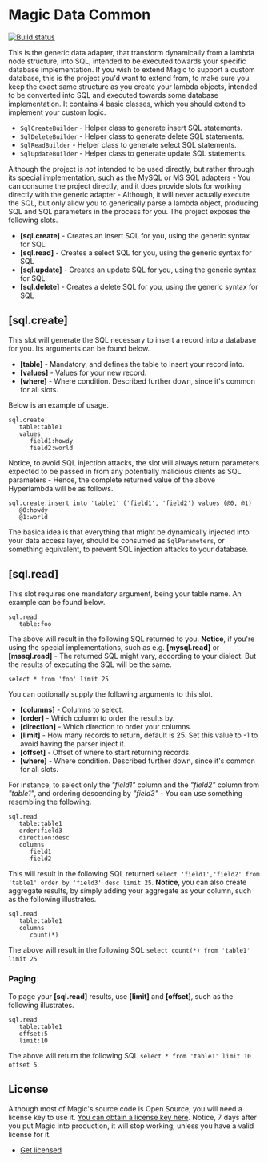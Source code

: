 
# Magic Data Common

[![Build status](https://travis-ci.org/polterguy/magic.data.common.svg?master)](https://travis-ci.org/polterguy/magic.data.common)

This is the generic data adapter, that transform dynamically from a lambda node structure, into SQL, intended
to be executed towards your specific database implementation. If you wish to extend Magic to support a custom
database, this is the project you'd want to extend from, to make sure you keep the exact same structure as
you create your lambda objects, intended to be converted into SQL and executed towards some database
implementation. It contains 4 basic classes, which you should extend to implement your custom logic.

* `SqlCreateBuilder` - Helper class to generate insert SQL statements.
* `SqlDeleteBuilder` - Helper class to generate delete SQL statements.
* `SqlReadBuilder` - Helper class to generate select SQL statements.
* `SqlUpdateBuilder` - Helper class to generate update SQL statements.

Although the project is _not_ intended to be used directly, but rather through its special implementation,
such as the MySQL or MS SQL adapters - You can consume the project directly, and it does provide slots
for working directly with the generic adapter - Although, it will never actually execute the SQL,
but only allow you to generically parse a lambda object, producing SQL and SQL parameters in the process
for you. The project exposes the following slots.

* __[sql.create]__ - Creates an insert SQL for you, using the generic syntax for SQL
* __[sql.read]__ - Creates a select SQL for you, using the generic syntax for SQL
* __[sql.update]__ - Creates an update SQL for you, using the generic syntax for SQL
* __[sql.delete]__ - Creates a delete SQL for you, using the generic syntax for SQL

## [sql.create]

This slot will generate the SQL necessary to insert a record into a database for you. Its arguments
can be found below.

* __[table]__ - Mandatory, and defines the table to insert your record into.
* __[values]__ - Values for your new record.
* __[where]__ - Where condition. Described further down, since it's common for all slots.

Below is an example of usage.

```
sql.create
   table:table1
   values
      field1:howdy
      field2:world
```

Notice, to avoid SQL injection attacks, the slot will always return parameters expected to be passed in
from any potentially malicious clients as SQL parameters - Hence, the complete returned value of the
above Hyperlambda will be as follows.

```
sql.create:insert into 'table1' ('field1', 'field2') values (@0, @1)
   @0:howdy
   @1:world
```

The basica idea is that everything that might be dynamically injected into your data access layer,
should be consumed as `SqlParameters`, or something equivalent, to prevent SQL injection attacks
to your database.

## [sql.read]

This slot requires one mandatory argument, being your table name. An example can be found below.

```
sql.read
   table:foo
```

The above will result in the following SQL returned to you. **Notice**, if you're using the special implementations,
such as e.g. **[mysql.read]** or **[mssql.read]** - The returned SQL might vary, according to your dialect. But the
results of executing the SQL will be the same.

```
select * from 'foo' limit 25
```

You can optionally supply the following arguments to this slot.

* __[columns]__ - Columns to select.
* __[order]__ - Which column to order the results by.
* __[direction]__ - Which direction to order your columns.
* __[limit]__ - How many records to return, default is 25. Set this value to -1 to avoid having the parser inject it.
* __[offset]__ - Offset of where to start returning records.
* __[where]__ - Where condition. Described further down, since it's common for all slots.

For instance, to select only the _"field1"_ column and the _"field2"_ column from _"table1"_,
and ordering descending by _"field3"_ - You can use something resembling the following.

```
sql.read
   table:table1
   order:field3
   direction:desc
   columns
      field1
      field2
```

This will result in the following SQL returned `select 'field1','field2' from 'table1' order by 'field3' desc limit 25`.
**Notice**, you can also create aggregate results, by simply adding your aggregate as your column, such as the
following illustrates.

```
sql.read
   table:table1
   columns
      count(*)
```

The above will result in the following SQL `select count(*) from 'table1' limit 25`.

### Paging

To page your **[sql.read]** results, use **[limit]** and **[offset]**, such as the following illustrates.

```
sql.read
   table:table1
   offset:5
   limit:10
```

The above will return the following SQL `select * from 'table1' limit 10 offset 5`.

## License

Although most of Magic's source code is Open Source, you will need a license key to use it.
[You can obtain a license key here](https://servergardens.com/buy/).
Notice, 7 days after you put Magic into production, it will stop working, unless you have a valid
license for it.

* [Get licensed](https://servergardens.com/buy/)
